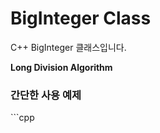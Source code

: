 # BigInteger Class

C++ BigInteger 클래스입니다.

**Long Division Algorithm**

<h3>간단한 사용 예제</h3>
```cpp


```
